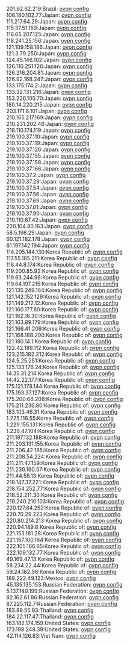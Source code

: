 201.92.62.219:Brazil: [ovpn config](vpn/201_92_62_219.ovpn)  
106.180.102.77:Japan: [ovpn config](vpn/106_180_102_77.ovpn)  
111.217.64.29:Japan: [ovpn config](vpn/111_217_64_29.ovpn)  
115.37.51.159:Japan: [ovpn config](vpn/115_37_51_159.ovpn)  
116.65.207.125:Japan: [ovpn config](vpn/116_65_207_125.ovpn)  
118.241.25.156:Japan: [ovpn config](vpn/118_241_25_156.ovpn)  
121.109.158.186:Japan: [ovpn config](vpn/121_109_158_186.ovpn)  
121.3.79.250:Japan: [ovpn config](vpn/121_3_79_250.ovpn)  
124.45.146.102:Japan: [ovpn config](vpn/124_45_146_102.ovpn)  
126.110.251.126:Japan: [ovpn config](vpn/126_110_251_126.ovpn)  
126.216.204.81:Japan: [ovpn config](vpn/126_216_204_81.ovpn)  
126.92.168.247:Japan: [ovpn config](vpn/126_92_168_247.ovpn)  
133.175.174.2:Japan: [ovpn config](vpn/133_175_174_2.ovpn)  
133.32.131.216:Japan: [ovpn config](vpn/133_32_131_216.ovpn)  
153.226.105.70:Japan: [ovpn config](vpn/153_226_105_70.ovpn)  
180.14.220.215:Japan: [ovpn config](vpn/180_14_220_215.ovpn)  
203.171.8.101:Japan: [ovpn config](vpn/203_171_8_101.ovpn)  
210.165.217.169:Japan: [ovpn config](vpn/210_165_217_169.ovpn)  
210.231.202.46:Japan: [ovpn config](vpn/210_231_202_46.ovpn)  
218.110.174.119:Japan: [ovpn config](vpn/218_110_174_119.ovpn)  
219.100.37.110:Japan: [ovpn config](vpn/219_100_37_110.ovpn)  
219.100.37.119:Japan: [ovpn config](vpn/219_100_37_119.ovpn)  
219.100.37.126:Japan: [ovpn config](vpn/219_100_37_126.ovpn)  
219.100.37.155:Japan: [ovpn config](vpn/219_100_37_155.ovpn)  
219.100.37.158:Japan: [ovpn config](vpn/219_100_37_158.ovpn)  
219.100.37.166:Japan: [ovpn config](vpn/219_100_37_166.ovpn)  
219.100.37.2:Japan: [ovpn config](vpn/219_100_37_2.ovpn)  
219.100.37.29:Japan: [ovpn config](vpn/219_100_37_29.ovpn)  
219.100.37.54:Japan: [ovpn config](vpn/219_100_37_54.ovpn)  
219.100.37.56:Japan: [ovpn config](vpn/219_100_37_56.ovpn)  
219.100.37.69:Japan: [ovpn config](vpn/219_100_37_69.ovpn)  
219.100.37.81:Japan: [ovpn config](vpn/219_100_37_81.ovpn)  
219.100.37.90:Japan: [ovpn config](vpn/219_100_37_90.ovpn)  
219.110.67.42:Japan: [ovpn config](vpn/219_110_67_42.ovpn)  
220.104.80.163:Japan: [ovpn config](vpn/220_104_80_163.ovpn)  
58.5.198.29:Japan: [ovpn config](vpn/58_5_198_29.ovpn)  
60.121.182.178:Japan: [ovpn config](vpn/60_121_182_178.ovpn)  
61.197.142.194:Japan: [ovpn config](vpn/61_197_142_194.ovpn)  
114.205.144.130:Korea Republic of: [ovpn config](vpn/114_205_144_130.ovpn)  
117.55.185.211:Korea Republic of: [ovpn config](vpn/117_55_185_211.ovpn)  
118.44.8.174:Korea Republic of: [ovpn config](vpn/118_44_8_174.ovpn)  
119.200.85.92:Korea Republic of: [ovpn config](vpn/119_200_85_92.ovpn)  
119.63.244.98:Korea Republic of: [ovpn config](vpn/119_63_244_98.ovpn)  
119.64.197.215:Korea Republic of: [ovpn config](vpn/119_64_197_215.ovpn)  
121.135.249.164:Korea Republic of: [ovpn config](vpn/121_135_249_164.ovpn)  
121.142.152.129:Korea Republic of: [ovpn config](vpn/121_142_152_129.ovpn)  
121.149.212.12:Korea Republic of: [ovpn config](vpn/121_149_212_12.ovpn)  
121.160.177.80:Korea Republic of: [ovpn config](vpn/121_160_177_80.ovpn)  
121.162.16.30:Korea Republic of: [ovpn config](vpn/121_162_16_30.ovpn)  
121.163.89.179:Korea Republic of: [ovpn config](vpn/121_163_89_179.ovpn)  
121.166.41.209:Korea Republic of: [ovpn config](vpn/121_166_41_209.ovpn)  
121.168.188.200:Korea Republic of: [ovpn config](vpn/121_168_188_200.ovpn)  
121.180.14.1:Korea Republic of: [ovpn config](vpn/121_180_14_1.ovpn)  
122.42.189.112:Korea Republic of: [ovpn config](vpn/122_42_189_112.ovpn)  
123.215.182.212:Korea Republic of: [ovpn config](vpn/123_215_182_212.ovpn)  
124.5.25.251:Korea Republic of: [ovpn config](vpn/124_5_25_251.ovpn)  
125.133.176.24:Korea Republic of: [ovpn config](vpn/125_133_176_24.ovpn)  
14.35.31.214:Korea Republic of: [ovpn config](vpn/14_35_31_214.ovpn)  
14.42.22.177:Korea Republic of: [ovpn config](vpn/14_42_22_177.ovpn)  
175.121.178.144:Korea Republic of: [ovpn config](vpn/175_121_178_144.ovpn)  
175.193.37.127:Korea Republic of: [ovpn config](vpn/175_193_37_127.ovpn)  
175.200.68.208:Korea Republic of: [ovpn config](vpn/175_200_68_208.ovpn)  
175.211.236.80:Korea Republic of: [ovpn config](vpn/175_211_236_80.ovpn)  
183.103.46.31:Korea Republic of: [ovpn config](vpn/183_103_46_31.ovpn)  
1.225.118.55:Korea Republic of: [ovpn config](vpn/1_225_118_55.ovpn)  
1.229.155.131:Korea Republic of: [ovpn config](vpn/1_229_155_131.ovpn)  
1.236.47.104:Korea Republic of: [ovpn config](vpn/1_236_47_104.ovpn)  
211.197.132.188:Korea Republic of: [ovpn config](vpn/211_197_132_188.ovpn)  
211.203.131.155:Korea Republic of: [ovpn config](vpn/211_203_131_155.ovpn)  
211.206.42.185:Korea Republic of: [ovpn config](vpn/211_206_42_185.ovpn)  
211.208.54.224:Korea Republic of: [ovpn config](vpn/211_208_54_224.ovpn)  
211.211.47.159:Korea Republic of: [ovpn config](vpn/211_211_47_159.ovpn)  
211.230.160.57:Korea Republic of: [ovpn config](vpn/211_230_160_57.ovpn)  
211.44.58.13:Korea Republic of: [ovpn config](vpn/211_44_58_13.ovpn)  
218.147.37.221:Korea Republic of: [ovpn config](vpn/218_147_37_221.ovpn)  
218.154.252.77:Korea Republic of: [ovpn config](vpn/218_154_252_77.ovpn)  
218.52.211.30:Korea Republic of: [ovpn config](vpn/218_52_211_30.ovpn)  
219.240.210.103:Korea Republic of: [ovpn config](vpn/219_240_210_103.ovpn)  
220.127.84.252:Korea Republic of: [ovpn config](vpn/220_127_84_252.ovpn)  
220.70.29.223:Korea Republic of: [ovpn config](vpn/220_70_29_223.ovpn)  
220.80.214.213:Korea Republic of: [ovpn config](vpn/220_80_214_213.ovpn)  
220.94.189.8:Korea Republic of: [ovpn config](vpn/220_94_189_8.ovpn)  
221.153.181.28:Korea Republic of: [ovpn config](vpn/221_153_181_28.ovpn)  
221.167.100.164:Korea Republic of: [ovpn config](vpn/221_167_100_164.ovpn)  
222.105.166.65:Korea Republic of: [ovpn config](vpn/222_105_166_65.ovpn)  
222.109.132.77:Korea Republic of: [ovpn config](vpn/222_109_132_77.ovpn)  
49.169.47.13:Korea Republic of: [ovpn config](vpn/49_169_47_13.ovpn)  
58.234.22.44:Korea Republic of: [ovpn config](vpn/58_234_22_44.ovpn)  
59.24.182.96:Korea Republic of: [ovpn config](vpn/59_24_182_96.ovpn)  
189.222.49.123:Mexico: [ovpn config](vpn/189_222_49_123.ovpn)  
45.135.135.153:Russian Federation: [ovpn config](vpn/45_135_135_153.ovpn)  
5.137.149.199:Russian Federation: [ovpn config](vpn/5_137_149_199.ovpn)  
82.162.61.86:Russian Federation: [ovpn config](vpn/82_162_61_86.ovpn)  
87.225.112.7:Russian Federation: [ovpn config](vpn/87_225_112_7.ovpn)  
183.89.55.93:Thailand: [ovpn config](vpn/183_89_55_93.ovpn)  
184.22.117.47:Thailand: [ovpn config](vpn/184_22_117_47.ovpn)  
163.182.174.159:United States: [ovpn config](vpn/163_182_174_159.ovpn)  
173.198.248.39:United States: [ovpn config](vpn/173_198_248_39.ovpn)  
42.114.126.83:Viet Nam: [ovpn config](vpn/42_114_126_83.ovpn)  
